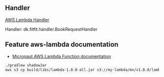 ## Handler

[AWS Lambda Handler](https://docs.aws.amazon.com/lambda/latest/dg/java-handler.html)

Handler: dk.fitfit.handler.BookRequestHandler

## Feature aws-lambda documentation

- [Micronaut AWS Lambda Function documentation](https://micronaut-projects.github.io/micronaut-aws/latest/guide/index.html#lambda)

```bash
./gradlew shadowJar
aws s3 cp build/libs/lambda-1.0.0-all.jar s3://my-lambda/mn/v1.0.0/lambda-1.0.0-all.jar
```
